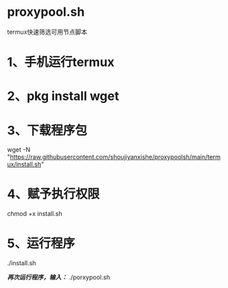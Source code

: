 # proxypool.sh

termux快速筛选可用节点脚本
# 1、手机运行termux
# 2、pkg install wget
# 3、下载程序包
wget -N "https://raw.githubusercontent.com/shoujiyanxishe/proxypoolsh/main/termux/install.sh"
# 4、赋予执行权限
chmod +x install.sh
# 5、运行程序
./install.sh

***再次运行程序，输入：***
./porxypool.sh
